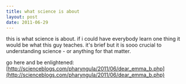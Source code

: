 ```yaml
---
title: what science is about
layout: post
date: 2011-06-29
---
```


this is what science is about.  if i could have everybody learn one thing it would be what this guy teaches.  it's brief but it is sooo crucial to understanding science - or anything for that matter.  

go here and be enlightened: [http://scienceblogs.com/pharyngula/2011/06/dear_emma_b.php](http://scienceblogs.com/pharyngula/2011/06/dear_emma_b.php)